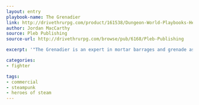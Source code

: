 ```yaml
---
layout: entry
playbook-name: The Grenadier
link: http://drivethrurpg.com/product/161538/Dungeon-World-Playbooks-Heroes-of-Steam-Bundle
author: Jordan MacCarthy
source: Pleb Publishing
source-url: http://drivethrurpg.com/browse/pub/6168/Pleb-Publishing

excerpt: '"The Grenadier is an expert in mortar barrages and grenade assaults."'

categories:
- fighter

tags:
- commercial
- steampunk
- heroes of steam
---
```


